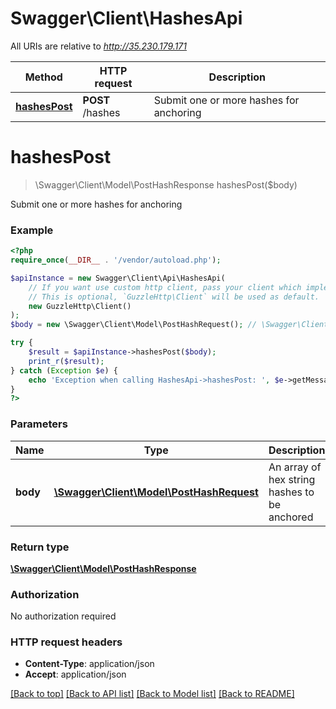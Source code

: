 # Swagger\Client\HashesApi

All URIs are relative to *http://35.230.179.171*

Method | HTTP request | Description
------------- | ------------- | -------------
[**hashesPost**](HashesApi.md#hashesPost) | **POST** /hashes | Submit one or more hashes for anchoring


# **hashesPost**
> \Swagger\Client\Model\PostHashResponse hashesPost($body)

Submit one or more hashes for anchoring



### Example
```php
<?php
require_once(__DIR__ . '/vendor/autoload.php');

$apiInstance = new Swagger\Client\Api\HashesApi(
    // If you want use custom http client, pass your client which implements `GuzzleHttp\ClientInterface`.
    // This is optional, `GuzzleHttp\Client` will be used as default.
    new GuzzleHttp\Client()
);
$body = new \Swagger\Client\Model\PostHashRequest(); // \Swagger\Client\Model\PostHashRequest | An array of hex string hashes to be anchored

try {
    $result = $apiInstance->hashesPost($body);
    print_r($result);
} catch (Exception $e) {
    echo 'Exception when calling HashesApi->hashesPost: ', $e->getMessage(), PHP_EOL;
}
?>
```

### Parameters

Name | Type | Description  | Notes
------------- | ------------- | ------------- | -------------
 **body** | [**\Swagger\Client\Model\PostHashRequest**](../Model/PostHashRequest.md)| An array of hex string hashes to be anchored |

### Return type

[**\Swagger\Client\Model\PostHashResponse**](../Model/PostHashResponse.md)

### Authorization

No authorization required

### HTTP request headers

 - **Content-Type**: application/json
 - **Accept**: application/json

[[Back to top]](#) [[Back to API list]](../../README.md#documentation-for-api-endpoints) [[Back to Model list]](../../README.md#documentation-for-models) [[Back to README]](../../README.md)

